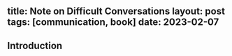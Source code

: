 title: Note on Difficult Conversations
layout: post
tags: [communication, book]
date: 2023-02-07
---
## Introduction